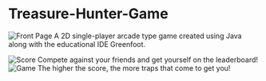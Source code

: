 # Treasure-Hunter-Game
![Front Page](https://user-images.githubusercontent.com/84817133/192116653-4bfd9a6a-c34b-4a7d-9c1a-8225b52bae8f.png)
A 2D single-player arcade type game created using Java along with the educational IDE Greenfoot.

![Score](https://user-images.githubusercontent.com/84817133/192116662-ea80e575-2c02-4f23-a6c5-883dbe6fe4b4.png)
Compete against your friends and get yourself on the leaderboard!
![Game](https://user-images.githubusercontent.com/84817133/192116664-f45c43f4-da94-4ea5-8b3f-bbd0444315b1.png)
The higher the score, the more traps that come to get you!
